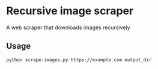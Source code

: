# Recursive image scraper

A web scraper that downloads images recursively

## Usage

```sh
python scrape-images.py https://example.com output_dir
```
